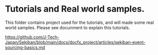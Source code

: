 # Tutorials and Real world samples.

This folder contains project used for the tutorials, and will made some real world samples.
Please see docunment to explain this tutorials.

https://github.com/J-Tech-Japan/Sekiban/blob/main/docs/docfx_project/articles/sekiban-event-sourcing-basics.md
